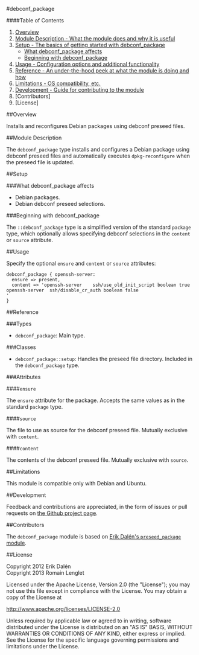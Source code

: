 #debconf_package

####Table of Contents

1. [Overview](#overview)
2. [Module Description - What the module does and why it is useful](#module-description)
3. [Setup - The basics of getting started with debconf_package](#setup)
    * [What debconf_package affects](#what-debconf_package-affects)
    * [Beginning with debconf_package](#beginning-with-debconf_package)
4. [Usage - Configuration options and additional functionality](#usage)
5. [Reference - An under-the-hood peek at what the module is doing and how](#reference)
5. [Limitations - OS compatibility, etc.](#limitations)
6. [Development - Guide for contributing to the module](#development)
7. [Contributors]
8. [License]

##Overview

Installs and reconfigures Debian packages using debconf preseed files.

##Module Description

The `debconf_package` type installs and configures a Debian package
using debconf preseed files and automatically executes
`dpkg-reconfigure` when the preseed file is updated.

##Setup

###What debconf_package affects

* Debian packages.
* Debian debconf preseed selections.

###Beginning with debconf_package	

The `::debconf_package` type is a simplified version of the standard
`package` type, which optionally allows specifying debconf selections
in the `content` or `source` attribute.

##Usage

Specify the optional `ensure` and `content` or `source` attributes:

```puppet
debconf_package { openssh-server:
  ensure => present,
  content => 'openssh-server	ssh/use_old_init_script	boolean	true
openssh-server	ssh/disable_cr_auth	boolean	false
'
}
```

##Reference

###Types

* `debconf_package`: Main type.

###Classes

* `debconf_package::setup`: Handles the preseed file directory.
  Included in the `debconf_package` type.

###Attributes

####`ensure`

The `ensure` attribute for the package.  Accepts the same values as in
the standard `package` type.

####`source`

The file to use as source for the debconf preseed file.  Mutually
exclusive with `content`.

####`content`

The contents of the debconf preseed file.  Mutually exclusive with
`source`.

##Limitations

This module is compatible only with Debian and Ubuntu.

##Development

Feedback and contributions are appreciated, in the form of issues or
pull requests on [the Github project
page](https://github.com/rlenglet/puppet-debconf_package).

##Contributors

The `debconf_package` module is based on [Erik Dalén's
`preseed_package`
module](https://github.com/dalen/puppet-preseed_package).

##License

Copyright 2012 Erik Dalén  
Copyright 2013 Romain Lenglet

Licensed under the Apache License, Version 2.0 (the "License"); you
may not use this file except in compliance with the License.  You may
obtain a copy of the License at

http://www.apache.org/licenses/LICENSE-2.0

Unless required by applicable law or agreed to in writing, software
distributed under the License is distributed on an "AS IS" BASIS,
WITHOUT WARRANTIES OR CONDITIONS OF ANY KIND, either express or
implied.  See the License for the specific language governing
permissions and limitations under the License.